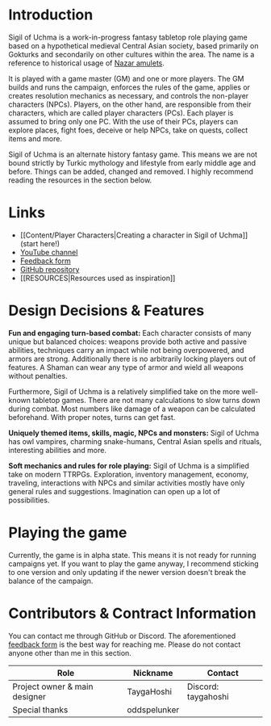 # Introduction
Sigil of Uchma is a work-in-progress fantasy tabletop role playing game based on a hypothetical medieval Central Asian society, based primarily on Gokturks and secondarily on other cultures within the area. The name is a reference to historical usage of [Nazar amulets](https://en.wikipedia.org/wiki/Nazar_(amulet)).

It is played with a game master (GM) and one or more players. The GM builds and runs the campaign, enforces the rules of the game, applies or creates resolution mechanics as necessary, and controls the non-player characters (NPCs). Players, on the other hand, are responsible from their characters, which are called player characters (PCs). Each player is assumed to bring only one PC. With the use of their PCs, players can explore places, fight foes, deceive or help NPCs, take on quests, collect items and more.

Sigil of Uchma is an alternate history fantasy game. This means we are not bound strictly by Turkic mythology and lifestyle from early middle age and before. Things can be added, changed and removed. I highly recommend reading the resources in the section below.

# Links
+ [[Content/Player Characters|Creating a character in Sigil of Uchma]] (start here!)
+ [YouTube channel](https://www.youtube.com/@SigilofUchma)
+ [Feedback form](https://forms.gle/7NwTYqGUWpBfBWNg8)
+ [GitHub repository](https://github.com/TaygaHoshi/tt-project)
+ [[RESOURCES|Resources used as inspiration]]

# Design Decisions & Features
**Fun and engaging turn-based combat:**
Each character consists of many unique but balanced choices: weapons provide both active and passive abilities, techniques carry an impact while not being overpowered, and armors are strong. Additionally there is no arbitrarily locking players out of features. A Shaman can wear any type of armor and wield all weapons without penalties.

Furthermore, Sigil of Uchma is a relatively simplified take on the more well-known tabletop games. There are not many calculations to slow turns down during combat. Most numbers like damage of a weapon can be calculated beforehand. With proper notes, turns can get fast.

**Uniquely themed items, skills, magic, NPCs and monsters:**
Sigil of Uchma has owl vampires, charming snake-humans, Central Asian spells and rituals, interesting abilities and more.

**Soft mechanics and rules for role playing:**
Sigil of Uchma is a simplified take on modern TTRPGs. Exploration, inventory management, economy, traveling, interactions with NPCs and similar activities mostly have only general rules and suggestions. Imagination can open up a lot of possibilities.

# Playing the game
Currently, the game is in alpha state. This means it is not ready for running campaigns yet. If you want to play the game anyway, I recommend sticking to one version and only updating if the newer version doesn't break the balance of the campaign.

# Contributors & Contract Information
You can contact me through GitHub or Discord. The aforementioned [feedback form](https://forms.gle/7NwTYqGUWpBfBWNg8) is the best way for reaching me. Please do not contact anyone other than me in this section.

| Role                          | Nickname     | Contact             |
| ----------------------------- | ------------ | ------------------- |
| Project owner & main designer | TaygaHoshi   | Discord: taygahoshi |
| Special thanks                | oddspelunker |                     |

